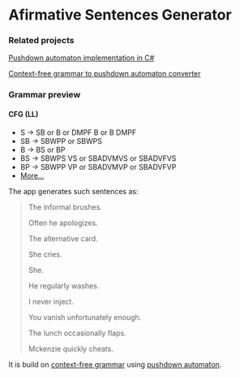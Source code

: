 # Afirmative Sentences Generator

### Related projects
[Pushdown automaton implementation in C#](https://github.com/tymofiidolenko/pushdown-automaton)

[Context-free grammar to pushdown automaton converter](https://github.com/tymofiidolenko/grammarton)

### Grammar preview
#### CFG (LL)

* S → SB or B or DMPF B or B DMPF
* SB → SBWPP or SBWPS
* B → BS or BP
* BS → SBWPS VS or SBADVMVS or SBADVFVS
* BP → SBWPP VP or SBADVMVP or SBADVFVP
* [More...]()

The app generates such sentences as:

>The informal brushes.
>
>Often he apologizes.
>
>The alternative card.
>
>She cries.
>
>She.
>
>He regularly washes.
>
>I never inject.
>
>You vanish unfortunately enough.
>
>The lunch occasionally flaps.
>
>Mckenzie quickly cheats.

It is build on [context-free grammar](https://en.wikipedia.org/wiki/Context-free_grammar/) using [pushdown automaton](https://en.wikipedia.org/wiki/Pushdown_automaton).
